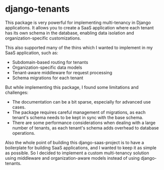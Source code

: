 # django-tenants


This package is very powerful for implementing multi-tenancy in Django applications. It allows you to create a SaaS application where each tenant has its own schema in the database, enabling data isolation and organization-specific customizations.

This also supported many of the thins which I wanted to implement in my SaaS application, such as:
- Subdomain-based routing for tenants
- Organization-specific data models
- Tenant-aware middleware for request processing
- Schema migrations for each tenant

But while implementing this package, I found some limitations and challenges:
- The documentation can be a bit sparse, especially for advanced use cases.
- The package requires careful management of migrations, as each tenant's schema needs to be kept in sync with the base schema.
- There are some performance considerations when dealing with a large number of tenants, as each tenant's schema adds overhead to database operations.

Also the whole point of building this django-saas-project is to have a boilerplate for building SaaS applications, and I wanted to keep it as simple as possible. So I decided to implement a custom multi-tenancy solution using middleware and organization-aware models instead of using django-tenants.